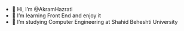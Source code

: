 - 👋 Hi, I’m @AkramHazrati
- 👀 I’m learning Front End and enjoy it 
- 🌱 I’m studying Computer Engineering at Shahid Beheshti University

